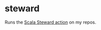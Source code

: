 # steward

Runs the [Scala Steward action](https://github.com/scala-steward-org/scala-steward-action) on my repos.
